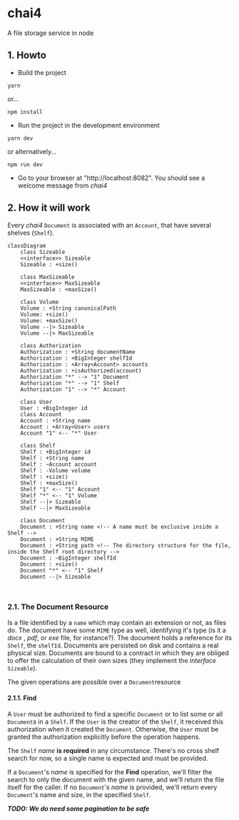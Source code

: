 # chai4
A file storage service in node

## 1. Howto

- Build the project

```
yarn
```

or...

```
npm install
```


- Run the project in the development environment

```
yarn dev
```

or alternatively...

```
npm run dev
```

- Go to your browser at "http://localhost:8082". You should see a welcome message from _chai4_

## 2. How it will work

Every _chai4_ `Document` is associated with an `Account`, that have several shelves (`Shelf`).

```mermaid
classDiagram
	class Sizeable
	<<interface>> Sizeable
	Sizeable : +size()
	
	class MaxSizeable
	<<interface>> MaxSizeable
	MaxSizeable : +maxSize()
	
	class Volume
	Volume : +String canonicalPath
	Volume: +size()
	Volume: +maxSize()
	Volume --|> Sizeable
	Volume --|> MaxSizeable
	
	class Authorization
	Authorization : +String documentName
	Authorization : +BigInteger shelfId
	Authorization : +Array<Account> accounts
	Authorization : +isAuthorized(account)
    Authorization "*" --> "1" Document
    Authorization "*" --> "1" Shelf
    Authorization "1" --> "*" Account
	
	class User
	User : +BigInteger id
	class Account
	Account : +String name
	Account : +Array<User> users
	Account "1" <-- "*" User
	
	class Shelf
	Shelf : +BigInteger id
	Shelf : +String name
	Shelf : ~Account account
	Shelf : -Volume volume
	Shelf : +size()
	Shelf : +maxSize()
	Shelf "1" <-- "1" Account
	Shelf "*" <-- "1" Volume
	Shelf --|> Sizeable
	Shelf --|> MaxSizeable
	
	class Document
	Document : +String name <!-- A name must be exclusive inside a Shelf -->
	Document : +String MIME
	Document : +String path <!-- The directory structure for the file, inside the Shelf root directory -->
	Document : ~BigInteger shelfId
	Document : +size()
	Document "*" <-- "1" Shelf
	Document --|> Sizeable
	
	
```

### 2.1. The Document Resource

Is a file identified by a `name` which may contain an extension or not, as files do. The document have some `MIME` type as well, identifying it's type (is it a _docx_ , _pdf_, or _exe_ file, for instance?). The document holds a reference for its `Shelf`, the `shelfId`. Documents are persisted on disk and contains a real physical size. Documents are bound to a contract in which they are obliged to offer the calculation of their own sizes (they implement the _interface_ `Sizeable`).



The given operations are possible over a `Document`resource



#### 2.1.1. Find

A `User` must be authorized to find a specific `Document` or to list some or all `Document`s in a `Shelf`. If the `User` is the creator of the `Shelf`, it received this authorization when it created the `Document`. Otherwise, the `User` must be granted the authorization explicitly before the operation happens. 

The `Shelf` _name_  **is required** in any circumstance. There's no cross shelf search for now, so a single name is expected and must be provided.

If a `Document`'s _name_ is specified for the **Find** operation, we'll filter the search to only the document with the given name, and we'll return the file itself for the caller. If no `Document`'s _name_ is provided, we'll return every `Document`'s name and size, in the specified `Shelf`. 



**_TODO: We do need some pagination to be safe_**
